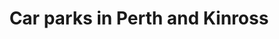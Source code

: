 ---
schema: default
title: Car parks in Perth and Kinross
organization: Perth and Kinross Council
notes: >-
    Location of various car parks in Perth and Kinross.
resources:
  - name: Car parks in Perth and Kinross HTML
  - url: >-
      http://opendata-pkc.opendata.arcgis.com/datasets/5bf68327e1eb4001a45191b37e248b9b_0
  - format: HTML

  - name: Car parks in Perth and Kinross ESRI REST
  - url: >-
      https://services.arcgis.com/pfFDYSlYcp7mabvZ/arcgis/rest/services/Car_parking_points/FeatureServer/0
  - format: ESRI REST

  - name: Car parks in Perth and Kinross GEOJSON
  - url: >-
      http://opendata-pkc.opendata.arcgis.com/datasets/5bf68327e1eb4001a45191b37e248b9b_0.geojson
  - format: GEOJSON

  - name: Car parks in Perth and Kinross CSV
  - url: >-
      http://opendata-pkc.opendata.arcgis.com/datasets/5bf68327e1eb4001a45191b37e248b9b_0.csv
  - format: CSV

  - name: Car parks in Perth and Kinross KML
  - url: >-
      http://opendata-pkc.opendata.arcgis.com/datasets/5bf68327e1eb4001a45191b37e248b9b_0.kml
  - format: KML

  - name: Car parks in Perth and Kinross ZIP
  - url: >-
      http://opendata-pkc.opendata.arcgis.com/datasets/5bf68327e1eb4001a45191b37e248b9b_0.zip
  - format: ZIP
license: Open Government Licence 3.0 (United Kingdom)
category:

  - park and ride,transport,transportation,Car Park
maintainer: Perth and Kinross Council
maintainer_email: someone@example.com
---